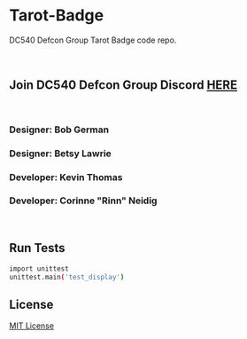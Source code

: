 # Tarot-Badge
DC540 Defcon Group Tarot Badge code repo.

<br>

## Join DC540 Defcon Group Discord [HERE](https://discord.gg/TC9V9RCr5U)

<br>

### Designer: Bob German
### Designer: Betsy Lawrie
### Developer: Kevin Thomas
### Developer: Corinne "Rinn" Neidig

<br>

## Run Tests
```bash
import unittest
unittest.main('test_display')
```

## License
[MIT License](https://raw.githubusercontent.com/DC540-Nova/Tarot-Badge/main/LICENSE?token=GHSAT0AAAAAABTGUGNKZPESZQJJLOJLPQRWYSS4ZQQ)

